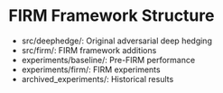 # FIRM Framework Structure
- src/deephedge/: Original adversarial deep hedging
- src/firm/: FIRM framework additions
- experiments/baseline/: Pre-FIRM performance
- experiments/firm/: FIRM experiments
- archived_experiments/: Historical results
